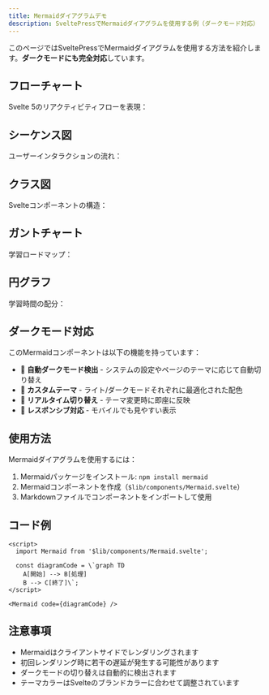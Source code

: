 ```yaml
---
title: Mermaidダイアグラムデモ
description: SveltePressでMermaidダイアグラムを使用する例（ダークモード対応）
---
```


<script>
  import Mermaid from '$lib/components/Mermaid.svelte';
  
  const flowChartCode = `graph TD
    A[Svelte Component] --> B["State変更"]
    B -->|$state| C[リアクティブ更新]
    B -->|$derived| D[計算値更新]
    C --> E[DOM更新]
    D --> E`;
    
  const sequenceCode = `sequenceDiagram
    participant U as ユーザー
    participant C as Component
    participant S as Store
    participant API as APIサーバー
    
    U->>C: ボタンクリック
    C->>S: 状態更新
    S->>API: データ取得
    API-->>S: レスポンス
    S-->>C: 状態通知
    C-->>U: UI更新`;
    
  const classDiagramCode = `classDiagram
    class SvelteComponent {
        +props: Props
        +state: State
        +derived: Computed
        +mount()
        +destroy()
        +update()
    }
    
    class Runes {
        +$state()
        +$derived()
        +$effect()
        +$props()
    }
    
    SvelteComponent --> Runes: uses`;
    
  const ganttCode = `gantt
    title Svelte 5 学習ロードマップ
    dateFormat YYYY-MM-DD
    section 基礎
    環境構築           :done,    des1, 2024-01-01, 2d
    TypeScript設定     :done,    des2, after des1, 3d
    基本概念           :active,  des3, after des2, 5d
    section Runes
    state            :         des4, after des3, 3d
    derived          :         des5, after des4, 2d
    effect           :         des6, after des5, 2d
    section 実践
    プロジェクト作成   :         des7, after des6, 7d`;
    
  const pieCode = `pie title Svelte 5の学習時間配分
    "基本概念" : 20
    "Runesシステム" : 30
    "TypeScript統合" : 25
    "実践プロジェクト" : 25`;
</script>

このページではSveltePressでMermaidダイアグラムを使用する方法を紹介します。**ダークモードにも完全対応**しています。

## フローチャート

Svelte 5のリアクティビティフローを表現：

<Mermaid code={flowChartCode} />

## シーケンス図

ユーザーインタラクションの流れ：

<Mermaid code={sequenceCode} />

## クラス図

Svelteコンポーネントの構造：

<Mermaid code={classDiagramCode} />

## ガントチャート

学習ロードマップ：

<Mermaid code={ganttCode} />

## 円グラフ

学習時間の配分：

<Mermaid code={pieCode} />

## ダークモード対応

このMermaidコンポーネントは以下の機能を持っています：

- 🌙 **自動ダークモード検出** - システムの設定やページのテーマに応じて自動切り替え
- 🎨 **カスタムテーマ** - ライト/ダークモードそれぞれに最適化された配色
- 🔄 **リアルタイム切り替え** - テーマ変更時に即座に反映
- 📱 **レスポンシブ対応** - モバイルでも見やすい表示

## 使用方法

Mermaidダイアグラムを使用するには：

1. Mermaidパッケージをインストール: `npm install mermaid`
2. Mermaidコンポーネントを作成（`$lib/components/Mermaid.svelte`）
3. Markdownファイルでコンポーネントをインポートして使用

## コード例

```svelte
<script>
  import Mermaid from '$lib/components/Mermaid.svelte';
  
  const diagramCode = \`graph TD
    A[開始] --> B[処理]
    B --> C[終了]\`;
</script>

<Mermaid code={diagramCode} />
```

## 注意事項

- Mermaidはクライアントサイドでレンダリングされます
- 初回レンダリング時に若干の遅延が発生する可能性があります
- ダークモードの切り替えは自動的に検出されます
- テーマカラーはSvelteのブランドカラーに合わせて調整されています